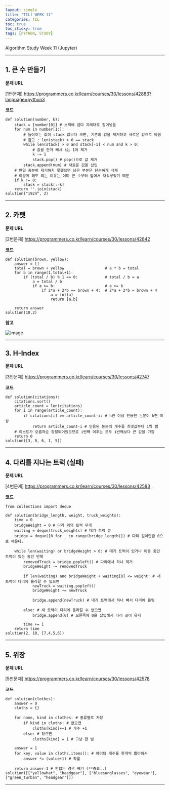 ```yaml
---
layout: single
title: "TIL) WEEK 11"
categories: TIL
toc: true
toc_sticky: true
tags: [PYTHON, STUDY]
---
```


Algorithm Study Week 11 (Jupyter)

__________________________________________________________________________________

## 1. 큰 수 만들기

__문제 URL__

[1번문제] <https://programmers.co.kr/learn/courses/30/lessons/42883?language=python3>

__코드__

```
def solution(number, k):
    stack = [number[0]] # 스택에 냅다 차례대로 집어넣음
    for num in number[1:]:
        # 들어오는 값이 stack 값보다 크면, 기존의 값을 제거하고 새로운 값으로 바꿈 
        # 참고 : len(stack) > 0 == stack
        while len(stack) > 0 and stack[-1] < num and k > 0:
            # 값을 한개 빼서 k는 1이 제거 
            k -= 1
            stack.pop() # pop()으로 값 제거
        stack.append(num) # 새로운 값을 삽입 
    # 만일 충분히 제거하지 못했으면 남은 부분은 단순하게 삭제
    # 이렇게 해도 되는 이유는 이미 큰 수부터 앞에서 채워넣었기 때문 
    if k != 0:
        stack = stack[:-k]
    return ''.join(stack)
solution("1924", 2)
```
__________________________________________________________________________________

## 2. 카펫

__문제 URL__

[2번문제] <https://programmers.co.kr/learn/courses/30/lessons/42842>

__코드__

```
def solution(brown, yellow):
    answer = []
    total = brown + yellow                  # a * b = total
    for b in range(1,total+1):
        if (total / b) % 1 == 0:            # total / b = a
            a = total / b
            if a >= b:                      # a >= b
                if 2*a + 2*b == brown + 4:  # 2*a + 2*b = brown + 4 
                    a = int(a)
                    return [a,b]
            
    return answer
solution(10,2)
```
__참고__

![image](https://user-images.githubusercontent.com/52832956/146633384-1924dbe4-b652-4626-bc8a-407fda35a1fe.png)

__________________________________________________________________________________

## 3. H-Index

__문제 URL__

[3번문제] <https://programmers.co.kr/learn/courses/30/lessons/42747>

__코드__

```
def solution(citations):
    citations.sort()
    article_count = len(citations)
    for i in range(article_count):
        if citations[i] >= article_count-i: # h번 이상 인용된 논문이 h편 이상
            return article_count-i # 인용된 논문의 개수를 최댓값부터 1씩 뺌
    # 리스트가 오름차순 정렬되어있으므로 i번째 이후는 모두 i번째보다 큰 값을 가짐
    return 0
solution([3, 0, 6, 1, 5])
```
__________________________________________________________________________________

## 4. 다리를 지나는 트럭 (실패)

__문제 URL__

[4번문제] <https://programmers.co.kr/learn/courses/30/lessons/42583>

__코드__

```
from collections import deque

def solution(bridge_length, weight, truck_weights):
    time = 0
    bridgeWeight = 0 # 다리 위의 트럭 무게
    waiting = deque(truck_weights) # 대기 트럭 큐
    bridge = deque([0 for _ in range(bridge_length)]) # 다리 길이만큼 0으로 채운다.
    
    while len(waiting) or bridgeWeight > 0: # 대기 트럭이 있거나 이동 중인 트럭이 있는 동안 반복
        removedTruck = bridge.popleft() # 다리에서 하나 제거
        bridgeWeight -= removedTruck
        
        if len(waiting) and bridgeWeight + waiting[0] <= weight: # 새 트럭이 다리에 올라갈 수 있으면
            newTruck = waiting.popleft()
            bridgeWeight += newTruck
            
            bridge.append(newTruck) # 대기 트럭에서 하나 빼서 다리에 올림
            
        else: # 새 트럭이 다리에 올라갈 수 없으면
            bridge.append(0) # 오른쪽에 0을 삽입해서 다리 길이 유지
            
        time += 1
    return time
solution(2, 10, [7,4,5,6])
```
__________________________________________________________________________________

## 5. 위장

__문제 URL__

[5번문제] <https://programmers.co.kr/learn/courses/30/lessons/42578>

__코드__

```
def solution(clothes):
    answer = 0
    cloths = {}
    
    for name, kind in clothes: # 종류별로 저장
        if kind in cloths: # 없으면
            cloths[kind]+=1 # 개수 +1
        else: # 있으면
            cloths[kind] = 1 # 그냥 한 벌
    
    answer = 1
    for key, value in cloths.items(): # 아이템 개수를 한개씩 뽑아와서
        answer *= (value+1) # 확률
        
    return answer-1 # 안입는 경우 빼기 (**중요..)
solution([["yellowhat", "headgear"], ["bluesunglasses", "eyewear"], ["green_turban", "headgear"]])
```
__________________________________________________________________________________

